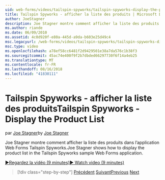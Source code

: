 ```yaml
---
uid: web-forms/videos/tailspin-spyworks/tailspin-spyworks-display-the-product-list
title: Tailspin Spyworks - afficher la liste des produits | Microsoft Docs
author: JoeStagner
description: Joe Stagner montre comment afficher la liste des produits dans l’application Web Forms Tailspin Spyworks.
ms.author: riande
ms.date: 06/09/2010
ms.assetid: 4c0d920f-e80a-445d-a9da-b603e25d49c4
msc.legacyurl: /web-forms/videos/tailspin-spyworks/tailspin-spyworks-display-the-product-list
msc.type: video
ms.openlocfilehash: a78ef58cc6481f2d9429501e38a7da576c1b38f3
ms.sourcegitcommit: 45ac74e400f9f2b7dbded66297730f6f14a4eb25
ms.translationtype: MT
ms.contentlocale: fr-FR
ms.lasthandoff: 08/16/2018
ms.locfileid: "41830111"
---
```

<a name="tailspin-spyworks---display-the-product-list"></a><span data-ttu-id="e0c0c-103">Tailspin Spyworks - afficher la liste des produits</span><span class="sxs-lookup"><span data-stu-id="e0c0c-103">Tailspin Spyworks - Display the Product List</span></span>
====================
<span data-ttu-id="e0c0c-104">par [Joe Stagner](https://github.com/JoeStagner)</span><span class="sxs-lookup"><span data-stu-id="e0c0c-104">by [Joe Stagner](https://github.com/JoeStagner)</span></span>

<span data-ttu-id="e0c0c-105">Joe Stagner montre comment afficher la liste des produits dans l’application Web Forms Tailspin Spyworks.</span><span class="sxs-lookup"><span data-stu-id="e0c0c-105">Joe Stagner shows how to display the product list in the Tailspin Spyworks sample Web Forms application.</span></span>

[<span data-ttu-id="e0c0c-106">&#9654;Regardez la vidéo (9 minutes)</span><span class="sxs-lookup"><span data-stu-id="e0c0c-106">&#9654; Watch video (9 minutes)</span></span>](https://channel9.msdn.com/Blogs/ASP-NET-Site-Videos/tailspin-spyworks-display-the-product-list)

> [!div class="step-by-step"]
> <span data-ttu-id="e0c0c-107">[Précédent](tailspin-spyworks-category-menu.md)
> [Suivant](tailspin-spyworks-display-per-product-details.md)</span><span class="sxs-lookup"><span data-stu-id="e0c0c-107">[Previous](tailspin-spyworks-category-menu.md)
[Next](tailspin-spyworks-display-per-product-details.md)</span></span>
